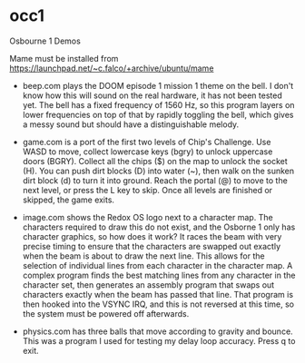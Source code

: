 # occ1
Osbourne 1 Demos

Mame must be installed from https://launchpad.net/~c.falco/+archive/ubuntu/mame

- beep.com plays the DOOM episode 1 mission 1 theme on the bell. I don't know how this will sound on the real hardware, it has not been tested yet. The bell has a fixed frequency of 1560 Hz, so this program layers on lower frequencies on top of that by rapidly toggling the bell, which gives a messy sound but should have a distinguishable melody.

- game.com is a port of the first two levels of Chip's Challenge. Use WASD to move, collect lowercase keys (bgry) to unlock uppercase doors (BGRY). Collect all the chips ($) on the map to unlock the socket (H). You can push dirt blocks (D) into water (~), then walk on the sunken dirt block (d) to turn it into ground. Reach the portal (@) to move to the next level, or press the L key to skip. Once all levels are finished or skipped, the game exits.

- image.com shows the Redox OS logo next to a character map. The characters required to draw this do not exist, and the Osborne 1 only has character graphics, so how does it work? It races the beam with very precise timing to ensure that the characters are swapped out exactly when the beam is about to draw the next line. This allows for the selection of individual lines from each character in the character map. A complex program finds the best matching lines from any character in the character set, then generates an assembly program that swaps out characters exactly when the beam has passed that line. That program is then hooked into the VSYNC IRQ, and this is not reversed at this time, so the system must be powered off afterwards.

- physics.com has three balls that move according to gravity and bounce. This was a program I used for testing my delay loop accuracy. Press q to exit.
